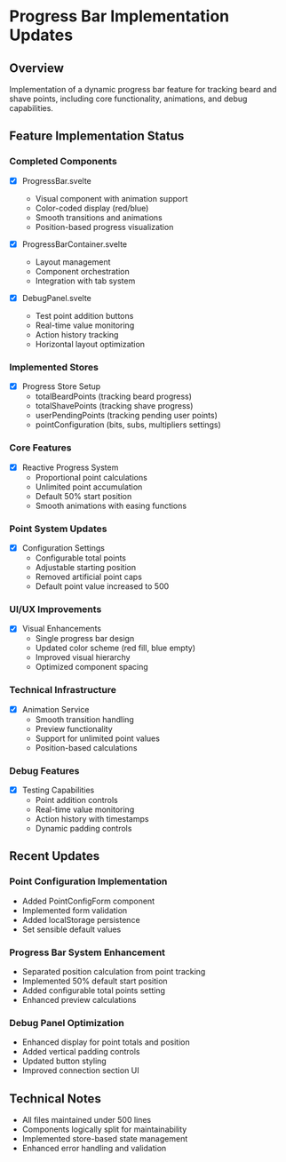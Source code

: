 # Progress Bar Implementation Updates

## Overview
Implementation of a dynamic progress bar feature for tracking beard and shave points, including core functionality, animations, and debug capabilities.

## Feature Implementation Status

### Completed Components
- [x] ProgressBar.svelte
  - Visual component with animation support
  - Color-coded display (red/blue)
  - Smooth transitions and animations
  - Position-based progress visualization

- [x] ProgressBarContainer.svelte
  - Layout management
  - Component orchestration
  - Integration with tab system

- [x] DebugPanel.svelte
  - Test point addition buttons
  - Real-time value monitoring
  - Action history tracking
  - Horizontal layout optimization

### Implemented Stores
- [x] Progress Store Setup
  - totalBeardPoints (tracking beard progress)
  - totalShavePoints (tracking shave progress)
  - userPendingPoints (tracking pending user points)
  - pointConfiguration (bits, subs, multipliers settings)

### Core Features
- [x] Reactive Progress System
  - Proportional point calculations
  - Unlimited point accumulation
  - Default 50% start position
  - Smooth animations with easing functions

### Point System Updates
- [x] Configuration Settings
  - Configurable total points
  - Adjustable starting position
  - Removed artificial point caps
  - Default point value increased to 500

### UI/UX Improvements
- [x] Visual Enhancements
  - Single progress bar design
  - Updated color scheme (red fill, blue empty)
  - Improved visual hierarchy
  - Optimized component spacing

### Technical Infrastructure
- [x] Animation Service
  - Smooth transition handling
  - Preview functionality
  - Support for unlimited point values
  - Position-based calculations

### Debug Features
- [x] Testing Capabilities
  - Point addition controls
  - Real-time value monitoring
  - Action history with timestamps
  - Dynamic padding controls

## Recent Updates

### Point Configuration Implementation
- Added PointConfigForm component
- Implemented form validation
- Added localStorage persistence
- Set sensible default values

### Progress Bar System Enhancement
- Separated position calculation from point tracking
- Implemented 50% default start position
- Added configurable total points setting
- Enhanced preview calculations

### Debug Panel Optimization
- Enhanced display for point totals and position
- Added vertical padding controls
- Updated button styling
- Improved connection section UI

## Technical Notes
- All files maintained under 500 lines
- Components logically split for maintainability
- Implemented store-based state management
- Enhanced error handling and validation